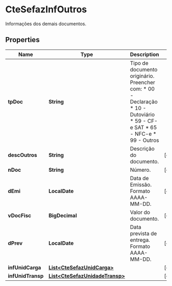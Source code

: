 

# CteSefazInfOutros

Informações dos demais documentos.

## Properties

| Name | Type | Description | Notes |
|------------ | ------------- | ------------- | -------------|
|**tpDoc** | **String** | Tipo de documento originário.  Preencher com:  * 00 - Declaração  * 10 - Dutoviário  * 59 - CF-e SAT  * 65 - NFC-e  * 99 - Outros |  |
|**descOutros** | **String** | Descrição do documento. |  [optional] |
|**nDoc** | **String** | Número. |  [optional] |
|**dEmi** | **LocalDate** | Data de Emissão.  Formato AAAA-MM-DD. |  [optional] |
|**vDocFisc** | **BigDecimal** | Valor do documento. |  [optional] |
|**dPrev** | **LocalDate** | Data prevista de entrega.  Formato AAAA-MM-DD. |  [optional] |
|**infUnidCarga** | [**List&lt;CteSefazUnidCarga&gt;**](CteSefazUnidCarga.md) |  |  [optional] |
|**infUnidTransp** | [**List&lt;CteSefazUnidadeTransp&gt;**](CteSefazUnidadeTransp.md) |  |  [optional] |



